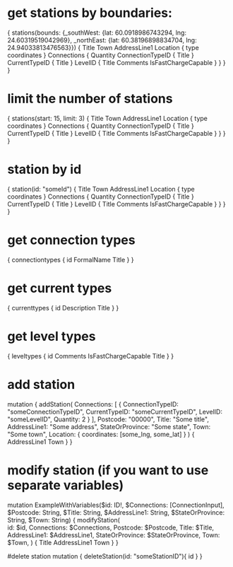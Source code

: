 # get stations by boundaries:
{
  stations(bounds: {_southWest: {lat: 60.0918986743294, lng: 24.60319519042969}, _northEast: {lat: 60.38196898834704, lng: 24.94033813476563}}) {
    Title
    Town
    AddressLine1
    Location {
      type
      coordinates
    }
    Connections {
      Quantity
      ConnectionTypeID {
        Title
      }
      CurrentTypeID {
        Title
      }
      LevelID {
        Title
        Comments
        IsFastChargeCapable
      }
    }
  }
}

# limit the number of stations
{
  stations(start: 15, limit: 3) {
    Title
    Town
    AddressLine1
    Location {
      type
      coordinates
    }
    Connections {
      Quantity
      ConnectionTypeID {
        Title
      }
      CurrentTypeID {
        Title
      }
      LevelID {
        Title
        Comments
        IsFastChargeCapable
      }
    }
  }
}

# station by id
{
  station(id: "someId") {
    Title
    Town
    AddressLine1
    Location {
      type
      coordinates
    }
    Connections {
      Quantity
      ConnectionTypeID {
        Title
      }
      CurrentTypeID {
        Title
      }
      LevelID {
        Title
        Comments
        IsFastChargeCapable
      }
    }
  }
}

# get connection types
{
  connectiontypes {
    id
    FormalName
    Title
  }
}

# get current types
{
  currenttypes {
    id
    Description
    Title
  }
}

# get level types
{
  leveltypes {
    id
    Comments
    IsFastChargeCapable
    Title
  }
}

# add station

mutation {
  addStation(
    Connections: [
      {
        ConnectionTypeID: "someConnectionTypeID",
        CurrentTypeID: "someCurrentTypeID",
        LevelID: "someLevelID",
        Quantity: 2
      }
    ],
    Postcode: "00000",
    Title: "Some title",
    AddressLine1: "Some address",
    StateOrProvince: "Some state",
    Town: "Some town",
    Location: {
      coordinates: [some_lng, some_lat]
    }
  )
  {
    AddressLine1
    Town
  }
}

# modify station (if you want to use separate variables)
mutation ExampleWithVariables($id: ID!, $Connections: [ConnectionInput], $Postcode: String, $Title: String, $AddressLine1: String, $StateOrProvince: String, $Town: String) {
 modifyStation(    
   id: $id,
   Connections: $Connections,
   Postcode: $Postcode,
   Title: $Title,
   AddressLine1: $AddressLine1,
   StateOrProvince: $StateOrProvince,
   Town: $Town,
 )
 {
   Title
   AddressLine1
   Town
 }
}

#delete station
mutation
{
 deleteStation(id: "someStationID"){
   id
 }
}
